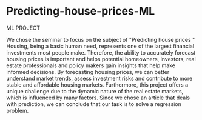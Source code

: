 # Predicting-house-prices-ML
ML PROJECT

We chose the seminar to focus on the subject of "Predicting house prices "
Housing, being a basic human need, represents one of the largest financial investments most people make. Therefore, the ability to accurately forecast housing prices is important and helps potential homeowners, investors, real estate professionals and policy makers gain insights that help make informed decisions.
By forecasting housing prices, we can better understand market trends, assess investment risks and contribute to more stable and affordable housing markets. Furthermore, this project offers a unique challenge due to the dynamic nature of the real estate markets, which is influenced by many factors.
Since we chose an article that deals with prediction, we can conclude that our task is to solve a regression problem.
